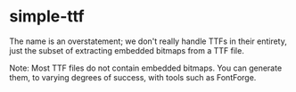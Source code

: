 # simple-ttf

The name is an overstatement; we don't really handle TTFs in their entirety, just the subset of extracting embedded bitmaps from a TTF file. 

Note: Most TTF files do not contain embedded bitmaps. You can generate them, to varying degrees of success, with tools such as FontForge. 

